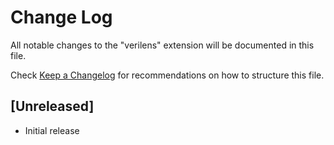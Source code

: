 # Change Log

All notable changes to the "verilens" extension will be documented in this file.

Check [Keep a Changelog](http://keepachangelog.com/) for recommendations on how to structure this file.

## [Unreleased]

- Initial release